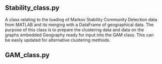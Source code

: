 ## Stability_class.py
A class relating to the loading of Markov Stability Community Detection data from MATLAB and its merging with a DataFrame of geographical data. The purpose of this class is to prepare the clustering data and data on the graphs embedded Geography ready for input into the GAM class. This can be easily updated for alternative clustering methods.

## GAM_class.py
